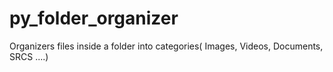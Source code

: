 # py_folder_organizer
Organizers files inside a folder into categories( Images, Videos, Documents, SRCS ....)
